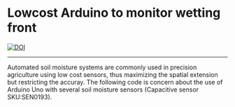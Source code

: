 # Lowcost Arduino to monitor wetting front




[![DOI](https://zenodo.org/badge/DOI/10.5281/zenodo.7463511.svg)](https://doi.org/10.5281/zenodo.7463511)


----------------------------------
Automated soil moisture systems are commonly used in precision agriculture using low cost sensors, thus maximizing the spatial extension but restricting the accuray.
The following code is concern about the use of Arduino Uno with several soil moisture sensors (Capacitive sensor SKU:SEN0193).
